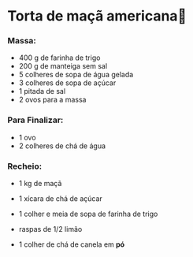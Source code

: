 # Torta de maçã americana:apple:
### Massa:

- 400 g de farinha de trigo
- 200 g de manteiga sem sal
- 5 colheres de sopa de água gelada
- 3 colheres de sopa de açúcar
- 1 pitada de sal
- 2 ovos para a massa

### Para Finalizar:

- 1 ovo
- 2 colheres de chá de água

### Recheio:

- 1 kg de maçã

- 1 xícara de chá de açúcar

- 1 colher e meia de sopa de farinha de trigo

- raspas de 1/2 limão

- 1 colher de chá de canela em **pó**

  







